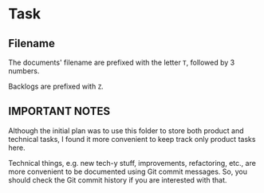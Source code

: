 # Task

## Filename

The documents' filename are prefixed with the letter `T`, followed by 3 numbers.

Backlogs are prefixed with `Z`.

## IMPORTANT NOTES

Although the initial plan was to use this folder to store both product and technical tasks, I found it more convenient to keep track only product tasks here.

Technical things, e.g. new tech-y stuff, improvements, refactoring, etc., are more convenient to be documented using Git commit messages. So, you should check the Git commit history if you are interested with that.
